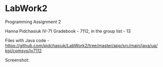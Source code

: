 # LabWork2
 Programming Assignment 2
 
 Hanna Pidchasiuk IV-71
 Gradebook - 7112, in the group list - 13
 
 Files with Java code - https://github.com/pidchasiuk/LabWork2/tree/master/app/src/main/java/ua/kpi/comsys/iv7112
 
 Screenshot:
 
